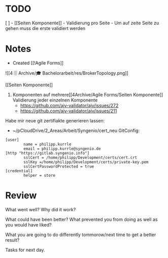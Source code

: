 # TODO 
[ ] - [[Seiten Komponente]]
	- Validierung pro Seite
	- Um auf zeite Seite zu gehen muss die erste validiert werden

# Notes
- Created [[!Agile Forms]]

![[4 🗄️ Archive/🎓 Bachelorarbeit/res/BrokerTopology.png]]

[[Seiten Komponente]]
1. Komponenten auf mehrere[[4Archive/Agile Forms/Seiten Komponente]] Validierung jeder einzelnen Komponente
	- https://github.com/ajv-validator/ajv/issues/272
	- https://github.com/ajv-validator/ajv/issues/211

Habe mir neue git zertifiakte generieren lassen: 
- ~/pCloudDrive/2_Areas/Arbeit/Syngenio/cert_neu
GitConfig: 
```
[user]
        name = philipp.kurrle
        email = philipp.kurrle@syngenio.de
[http "https://gitlab.syngenio.info"]
        sslCert = /home/philipp/Development/certs/cert.crt
        sslKey =/home/philipp/Development/certs/private-key.pem
        sslCertPasswordProtected = true
[credential]
        helper = store

```





# Review
What went well? Why did it work?


What could have been better? What prevented you from doing as well as you would have liked? 


What you are going to do differently tommorow/next time to get a better result? 


Tasks for next day. 